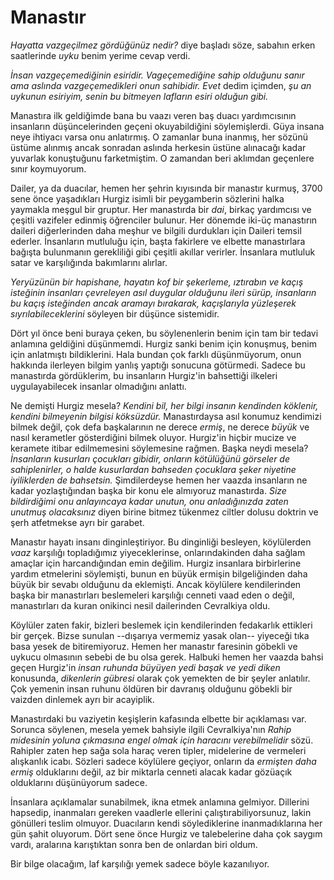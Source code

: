 # Manastır

*Hayatta vazgeçilmez gördüğünüz nedir?* diye başladı söze, sabahın erken
saatlerinde *uyku* benim yerime cevap verdi.

*İnsan vazgeçemediğinin esiridir. Vageçemediğine sahip olduğunu sanır
ama aslında vazgeçemedikleri onun sahibidir.* *Evet* dedim içimden, *şu
an uykunun esiriyim, senin bu bitmeyen lafların esiri olduğun gibi.*

Manastıra ilk geldiğimde bana bu vaazı veren baş duacı yardımcısının
insanların düşüncelerinden geçeni okuyabildiğini söylemişlerdi. Güya
insana neye ihtiyacı varsa onu anlatırmış. O zamanlar buna inanmış, her
sözünü üstüme alınmış ancak sonradan aslında herkesin üstüne alınacağı
kadar yuvarlak konuştuğunu farketmiştim. O zamandan beri aklımdan
geçenlere sınır koymuyorum.

Dailer, ya da duacılar, hemen her şehrin kıyısında bir manastır kurmuş,
3700 sene önce yaşadıkları Hurgiz isimli bir peygamberin sözlerini halka
yaymakla meşgul bir gruptur. Her manastırda bir *dai*, birkaç yardımcısı
ve çeşitli vazifeler edinmiş öğrenciler bulunur. Her dönemde iki-üç
manastırın daileri diğerlerinden daha meşhur ve bilgili durdukları için
Daileri temsil ederler. İnsanların mutluluğu için, başta fakirlere ve
elbette manastırlara bağışta bulunmanın gerekliliği gibi çeşitli akıllar
verirler. İnsanlara mutluluk satar ve karşılığında bakımlarını alırlar.

*Yeryüzünün bir hapishane, hayatın kof bir şekerleme, ıztırabın ve kaçış
isteğinin insanları çevreleyen asıl duygular olduğunu ileri sürüp,
insanların bu kaçış isteğinden ancak aramayı bırakarak, kaçışlarıyla
yüzleşerek sıyrılabileceklerini* söyleyen bir düşünce sistemidir.

Dört yıl önce beni buraya çeken, bu söylenenlerin benim için tam bir
tedavi anlamına geldiğini düşünmemdi. Hurgiz sanki benim için konuşmuş,
benim için anlatmıştı bildiklerini. Hala bundan çok farklı düşünmüyorum,
onun hakkında ilerleyen bilgim yanlış yaptığı sonucuna götürmedi. Sadece
bu manastırda gördüklerim, bu insanların Hurgiz'in bahsettiği ilkeleri
uygulayabilecek insanlar olmadığını anlattı.

Ne demişti Hurgiz mesela? *Kendini bil, her bilgi insanın kendinden
köklenir, kendini bilmeyenin bilgisi köksüzdür.* Manastırdaysa asıl
konumuz kendimizi bilmek değil, çok defa başkalarının ne derece *ermiş*,
ne derece *büyük* ve nasıl kerametler gösterdiğini bilmek oluyor.
Hurgiz'in hiçbir mucize ve keramete itibar edilmemesini söylemesine
rağmen. Başka neydi mesela? *İnsanların kusurları çocukları gibidir,
onların kötülüğünü görseler de sahiplenirler, o halde kusurlardan
bahseden çocuklara şeker niyetine iyiliklerden de bahsetsin.*
Şimdilerdeyse hemen her vaazda insanların ne kadar yozlaştığından başka
bir konu ele almıyoruz manastırda. *Size bildirdiğimi onu anlayıncaya
kadar unutun, onu anladığınızda zaten unutmuş olacaksınız* diyen birine
bitmez tükenmez ciltler dolusu doktrin ve şerh atfetmekse ayrı bir
garabet.

Manastır hayatı insanı dinginleştiriyor. Bu dinginliği besleyen,
köylülerden *vaaz* karşılığı topladığımız yiyeceklerinse,
onlarındakinden daha sağlam amaçlar için harcandığından emin değilim.
Hurgiz insanlara birbirlerine yardım etmelerini söylemişti, bunun en
büyük ermişin bilgeliğinden daha büyük bir sevabı olduğunu da eklemişti.
Ancak köylülere kendilerinden başka bir manastırları beslemeleri
karşılığı cenneti vaad eden o değil, manastırları da kuran onikinci
nesil dailerinden Cevralkiya oldu.

Köylüler zaten fakir, bizleri beslemek için kendilerinden fedakarlık
ettikleri bir gerçek. Bizse sunulan --dışarıya vermemiz yasak olan--
yiyeceği tıka basa yesek de bitiremiyoruz. Hemen her manastır faresinin
göbekli ve uykucu olmasının sebebi de bu olsa gerek. Halbuki hemen her
vaazda bahsi geçen Hurgiz'in *insan ruhunda büyüyen yedi başak ve yedi
diken* konusunda, *dikenlerin gübresi* olarak çok yemekten de bir şeyler
anlatılır. Çok yemenin insan ruhunu öldüren bir davranış olduğunu
göbekli bir vaizden dinlemek ayrı bir acayiplik.

Manastırdaki bu vaziyetin keşişlerin kafasında elbette bir açıklaması
var. Sorunca söylenen, mesela yemek bahsiyle ilgili Cevralkiya'nın
*Rahip midesinin yoluna çıkmasına engel olmak için haracını
verebilmelidir* sözü. Rahipler zaten hep sağa sola haraç veren tipler,
midelerine de vermeleri alışkanlık icabı. Sözleri sadece köylülere
geçiyor, onların da *ermişten daha ermiş* olduklarını değil, az bir
miktarla cenneti alacak kadar gözüaçık olduklarını düşünüyorum sadece.

İnsanlara açıklamalar sunabilmek, ikna etmek anlamına gelmiyor.
Dillerini hapsedip, inanmaları gereken vaadlerle ellerini
çalıştırabiliyorsunuz, lakin gönülleri teslim olmuyor. Duacıların kendi
söylediklerine inanmadıklarına her gün şahit oluyorum. Dört sene önce
Hurgiz ve talebelerine daha çok saygım vardı, aralarına karıştıktan
sonra ben de onlardan biri oldum.

Bir bilge olacağım, laf karşılığı yemek sadece böyle kazanılıyor.

